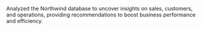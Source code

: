 Analyzed the Northwind database to uncover insights on sales, customers, and operations, providing recommendations to boost business performance and efficiency.

